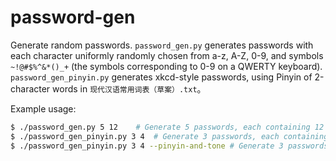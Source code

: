 # password-gen

Generate random passwords. `password_gen.py` generates passwords with each character uniformly randomly chosen from a-z, A-Z, 0-9, and symbols `~!@#$%^&*()_+` (the symbols corresponding to 0-9 on a QWERTY keyboard). `password_gen_pinyin.py` generates xkcd-style passwords, using Pinyin of 2-character words in `现代汉语常用词表（草案）.txt`。

Example usage:

```bash
$ ./password_gen.py 5 12    # Generate 5 passwords, each containing 12 random characters
$ ./password_gen_pinyin.py 3 4  # Generate 3 passwords, each containing 4 PinYin of random 2-character Chinese words
$ ./password_gen_pinyin.py 3 4 --pinyin-and-tone # Generate 3 passwords, each containing 4 Pinyin *with tones* of random 2-character Chinese words
```
